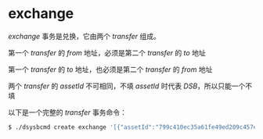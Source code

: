 # exchange

_exchange_ 事务是兑换，它由两个 _transfer_ 组成。

第一个 _transfer_ 的 _from_ 地址，必须是第二个 _transfer_ 的 _to_ 地址

第一个 _transfer_ 的 _to_ 地址，也必须是第二个 _transfer_ 的 _from_ 地址

两个 _transfer_ 的 _assetId_ 不可相同，不填 _assetId_ 时代表 _DSB_，所以只能一个不填

以下是一个完整的 _transfer_ 事务命令：

```bash
$ ./dsysbcmd create exchange '[{"assetId":"799c410ec35a61fe49ed209c457e3ba9d7bb40bcc9b0c6a304d2269c26a43592","from":"DMwoNvKQn7JRoovVqh7P9JvyvTwsVrrr3q","to":"DD7iFJRyd8GpKcLr3zuai96pzAPspuZxPa","amount":10000,"bytePrice":10},{"assetId":"121639f97c3b296b67edc208948e4d041bd4755f7a98274d6284d152be4af679","from":"DCUz2Z2D8C9YC7ZWaVBwAx16vygpAG4fST","to":"DMwoNvKQn7JRoovVqh7P9JvyvTwsVrrr3q","amount":50000,"bytePrice":10}]' 
```
